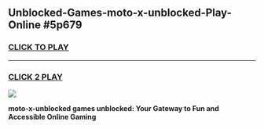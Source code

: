 
## Unblocked-Games-moto-x-unblocked-Play-Online #5p679
<h3>
<a href="https://news.freeplayer.one?title=moto-x-unblocked&ref=3">CLICK TO PLAY</a></h3>
<hr>

<h3>
<a href="https://news.freeplayer.one?title=moto-x-unblocked&ref=3">CLICK 2 PLAY</a>
  
</h3>

<a href="https://news.freeplayer.one?title=moto-x-unblocked&ref=3"><img src="https://clearcache.store/games.png"></a>


**moto-x-unblocked games unblocked: Your Gateway to Fun and Accessible Online Gaming**
